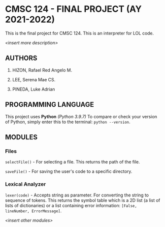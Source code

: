 
#  CMSC 124 - FINAL PROJECT (AY 2021-2022)

This is the final project for CMSC 124. This is an interpreter for LOL code.

*<insert  more  description\>*

  
  

##  AUTHORS

1. HIZON, Rafael Red Angelo M.

2. LEE, Serena Mae CS.

3. PINEDA, Luke Adrian


##  PROGRAMMING LANGUAGE

This project uses **Python**  _(Python 3.9.7)_  To compare or check your version of Python, simply enter this to the terminal: `python --version`.  
  

##  MODULES
  

###  Files

`selectFile()` - For selecting a file. This returns the path of the file.

`saveFile()` - For saving the user's code to a specific directory.
  
###  Lexical Analyzer

`lexer(code)` - Accepts string as parameter. For converting the string to sequence of tokens. This returns the symbol table which is a  2D list (a list of lists of dictionaries) or a list containing error information: `[False, lineNumber, ErrorMessage]`.


*<insert  other  modules\>*
